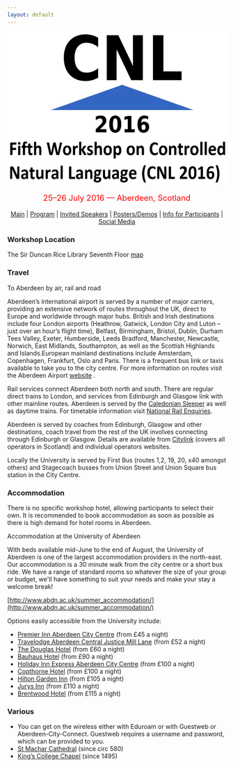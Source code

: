 ```yaml
---
layout: default
---
```

<p align="middle">
<img src="logo3.jpg" width="650" height="350"/>
</p>
<p align="middle" style="color:red; font-size:130%">25–26 July 2016 — Aberdeen, Scotland</p>
<p class="tabs" align="middle">
<a href="cnl2016.html">Main</a> | <a href="cnl2016program.html">Program</a> | <a href="cnl2016speakers.html">Invited Speakers</a> | <a href="cnl2016pd.html">Posters/Demos</a> | <a href="cnl2016info.html">Info for Participants</a> | <a href="cnl2016SM.html">Social Media</a> 
</p>


### Workshop Location
The Sir Duncan Rice Library
Seventh Floor
[map](http://www.abdn.ac.uk/about/campus/maps/view/112/) 


### Travel

To Aberdeen by air, rail and road

Aberdeen’s international airport is served by a number of major carriers, providing an extensive network of routes throughout the UK, direct to Europe and worldwide through major hubs. British and Irish destinations include four London airports (Heathrow, Gatwick, London City and Luton – just over an hour’s flight time), Belfast, Birmingham, Bristol, Dublin, Durham Tees Valley, Exeter, Humberside, Leeds Bradford, Manchester, Newcastle, Norwich, East Midlands, Southampton, as well as the Scottish Highlands and Islands.European mainland destinations include Amsterdam, Copenhagen, Frankfurt, Oslo and Paris. There is a frequent bus link or taxis available to take you to the city centre. For more information on routes visit the Aberdeen Airport [website](http://www.aberdeenairport.com/) .

Rail services connect Aberdeen both north and south. There are regular direct trains to London, and services from Edinburgh and Glasgow link with other mainline routes. Aberdeen is served by the [Caledonian Sleeper](https://www.sleeper.scot/) as well as daytime trains. For timetable information visit [National Rail Enquiries](http://www.nationalrail.co.uk/).

Aberdeen is served by coaches from Edinburgh, Glasgow and other destinations, coach travel from the rest of the UK involves connecting through Edinburgh or Glasgow. Details are available from [Citylink](http://www.citylink.co.uk/) (covers all operators in Scotland) and individual operators websites.

Locally the University is served by First Bus (routes 1,2, 19, 20, x40 amongst others) and Stagecoach busses from Union Street and Union Square bus station in the City Centre.


### Accommodation
There is no specific workshop hotel, allowing participants to select their own. It is recommended to book accommodation as soon as possible as there is high demand for hotel rooms in Aberdeen.

Accommodation at the University of Aberdeen
 
With beds available mid-June to the end of August, the University of Aberdeen is one of the largest accommodation providers in the north-east. Our accommodation is a 30 minute walk from the city centre or a short bus ride. We have a range of standard rooms so whatever the size of your group or budget, we'll have something to suit your needs and make your stay a welcome break! 

[http://www.abdn.ac.uk/summer_accommodation/](http://www.abdn.ac.uk/summer_accommodation/)


Options easily accessible from the University include:


- [Premier Inn Aberdeen City Centre](http://www.premierinn.com/gb/en/home.html) (from £45 a night)
- [Travelodge Aberdeen Central Justice Mill Lane](http://www.travelodge.co.uk/) (from £52 a night)
- [The Douglas Hotel](http://www.aberdeendouglas.com/) (from £60 a night)
- [Bauhaus Hotel](http://www.thebauhaus.co.uk/) (from £90 a night)
- [Holiday Inn Express Aberdeen City Centre](http://www.ihg.com/holidayinnexpress/hotels/gb/en/reservation) (from £100 a night)
- [Copthorne Hotel](https://www.millenniumhotels.com/en/hotels/) (from £100 a night)
- [Hilton Garden Inn](http://hiltongardeninn3.hilton.com/en/index.html) (from £105 a night)
- [Jurys Inn](https://www.jurysinns.com/) (from £110 a night)
- [Brentwood Hotel](http://www.brentwood-hotel.co.uk/)  (from £115 a night)

### Various

- You can get on the wireless either with Eduroam or with Guestweb or Aberdeen-City-Connect. Guestweb requires a username and password, which can be provided to you.
- [St Machar Cathedral](https://en.wikipedia.org/wiki/St_Machar%27s_Cathedral) (since circ 580)
- [King’s College Chapel](https://en.wikipedia.org/wiki/King%27s_College,_Aberdeen#King.27s_College_Chapel) (since 1495)

